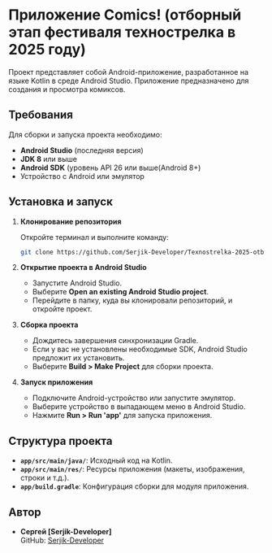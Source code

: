 
# Приложение Comics! (отборный этап фестиваля технострелка в 2025 году)

Проект представляет собой Android-приложение, разработанное на языке Kotlin в среде Android Studio. Приложение предназначено для создания и просмотра комиксов.

## Требования

Для сборки и запуска проекта необходимо:

- **Android Studio** (последняя версия)
- **JDK 8** или выше
- **Android SDK** (уровень API 26 или выше(Android 8+)
- Устройство с Android или эмулятор

## Установка и запуск

1. **Клонирование репозитория**

   Откройте терминал и выполните команду:

   ```bash
   git clone https://github.com/Serjik-Developer/Texnostrelka-2025-otbor.git
   ```

2. **Открытие проекта в Android Studio**

   - Запустите Android Studio.
   - Выберите **Open an existing Android Studio project**.
   - Перейдите в папку, куда вы клонировали репозиторий, и откройте проект.

3. **Сборка проекта**

   - Дождитесь завершения синхронизации Gradle.
   - Если у вас не установлены необходимые SDK, Android Studio предложит их установить.
   - Выберите **Build > Make Project** для сборки проекта.

4. **Запуск приложения**

   - Подключите Android-устройство или запустите эмулятор.
   - Выберите устройство в выпадающем меню в Android Studio.
   - Нажмите **Run > Run 'app'** для запуска приложения.

## Структура проекта

- **`app/src/main/java/`**: Исходный код на Kotlin.
- **`app/src/main/res/`**: Ресурсы приложения (макеты, изображения, строки и т.д.).
- **`app/build.gradle`**: Конфигурация сборки для модуля приложения.



## Автор

- **Сергей [Serjik-Developer]**  
  GitHub: [Serjik-Developer](https://github.com/Serjik-Developer)
